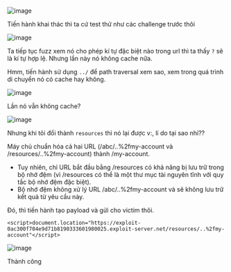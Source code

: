 ![image](https://github.com/user-attachments/assets/e4541657-ad14-473f-8869-6d98e190ab69)

Tiến hành khai thác thì ta cứ test thử như các challenge trước thôi 

![image](https://github.com/user-attachments/assets/faab7778-8ff9-4d1f-8088-a23d4f4e58a6)

Ta tiếp tục fuzz xem nó cho phép kí tự đặc biệt nào trong url thì ta thấy `?` sẽ là kí tự hợp lệ. Nhưng lần này nó không cache nữa.

Hmm, tiến hành sử dụng `../` để path traversal xem sao, xem trong quá trình di chuyển nó có cache hay không.

![image](https://github.com/user-attachments/assets/7403f5d4-22ab-4fa1-bfbc-287b6dbc571b)

Lần nó vẫn không cache?

![image](https://github.com/user-attachments/assets/c220a0ff-baee-49b6-91f5-ac528b16c24a)

Nhưng khi tôi đổi thành `resources` thì nó lại được v:, lí do tại sao nhỉ??

Máy chủ chuẩn hóa cả hai URL (/abc/..%2fmy-account và /resources/..%2fmy-account) thành /my-account.

+ Tuy nhiên, chỉ URL bắt đầu bằng /resources có khả năng bị lưu trữ trong bộ nhớ đệm (vì /resources có thể là một thư mục tài nguyên tĩnh với quy tắc bộ nhớ đệm đặc biệt).
+ Bộ nhớ đệm không xử lý URL /abc/..%2fmy-account và sẽ không lưu trữ kết quả từ yêu cầu này.

Đó, thì tiến hành tạo payload và gửi cho victim thôi.

```
<script>document.location="https://exploit-0ac300f704e9d71b8190333601980025.exploit-server.net/resources/..%2fmy-account"</script>
```

![image](https://github.com/user-attachments/assets/8f2a5718-5eea-47a1-b7af-344c6cd46612)

Thành công
